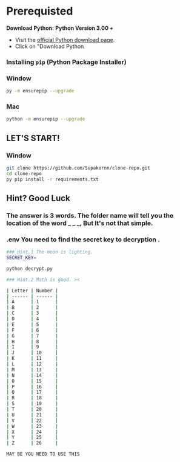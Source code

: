 # Prerequisted

**Download Python:**
**Python Version 3.00 +**

- Visit the [official Python download page](https://www.python.org/downloads/).
- Click on "Download Python

### Installing `pip` (Python Package Installer)

### Window
```bash
py -m ensurepip --upgrade
```

### Mac
```bash
python -m ensurepip --upgrade
```

## LET'S START!

### Window
```bash
git clone https://github.com/Supakornn/clone-repo.git
cd clone-repo
py pip install -r requirements.txt
```

## Hint? Good Luck

### The answer is 3 words. The folder name will tell you the location of the word \_ \_ \_, But It's not that simple.

### .env You need to find the secret key to decryption .

```bash
### Hint.1 The moon is lighting.
SECRET_KEY=
```

```bash
python decrypt.py
```

```bash
### Hint.2 Math is good. ><

| Letter | Number |
| ------ | ------ |
| A      | 1      |
| B      | 2      |
| C      | 3      |
| D      | 4      |
| E      | 5      |
| F      | 6      |
| G      | 7      |
| H      | 8      |
| I      | 9      |
| J      | 10     |
| K      | 11     |
| L      | 12     |
| M      | 13     |
| N      | 14     |
| O      | 15     |
| P      | 16     |
| Q      | 17     |
| R      | 18     |
| S      | 19     |
| T      | 20     |
| U      | 21     |
| V      | 22     |
| W      | 23     |
| X      | 24     |
| Y      | 25     |
| Z      | 26     |

MAY BE YOU NEED TO USE THIS
```
